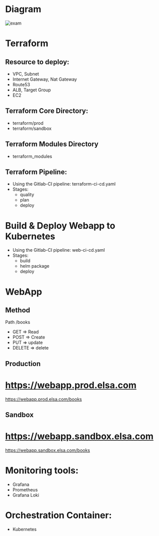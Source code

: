 # Diagram 
![exam](https://github.com/user-attachments/assets/60069bdf-0b16-4e7c-8769-ebfbcf4dfee0)

# Terraform
## Resource to deploy:
- VPC, Subnet
- Internet Gateway, Nat Gateway
- Route53
- ALB, Target Group
- EC2
  
## Terraform Core Directory:
- terraform/prod
- terraform/sandbox

## Terraform Modules Directory
- terraform_modules

## Terraform Pipeline:
- Using the Gitlab-CI pipeline: terraform-ci-cd.yaml
- Stages:
  - quality
  - plan
  - deploy


# Build & Deploy Webapp to Kubernetes
- Using the Gitlab-CI pipeline: web-ci-cd.yaml
- Stages:
  - build
  - helm package
  - deploy
 
# WebApp
## Method
Path /books
- GET => Read
- POST => Create
- PUT => update
- DELETE => delete
## Production
https://webapp.prod.elsa.com
=========================
https://webapp.prod.elsa.com/books
## Sandbox
https://webapp.sandbox.elsa.com
=========================
https://webapp.sandbox.elsa.com/books

# Monitoring tools:
- Grafana
- Prometheus
- Grafana Loki

# Orchestration Container:
- Kubernetes
